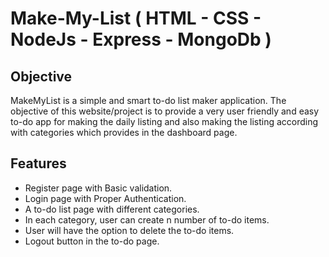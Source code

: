 # Make-My-List ( HTML - CSS - NodeJs - Express - MongoDb )

## Objective

MakeMyList is a simple and smart to-do list maker application. The objective of this 
website/project is to provide a very user friendly and easy to-do app for making the 
daily listing and also making the listing according with categories which provides in the 
dashboard page.

## Features

- Register page with Basic validation.
- Login page with Proper Authentication.
- A to-do list page with different categories.
- In each category, user can create n number of to-do items.
- User will have the option to delete the to-do items.
- Logout button in the to-do page.


